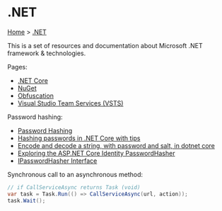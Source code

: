 # .NET

[Home](../readme.md) > [.NET](./dotnet.md)

This is a set of resources and documentation about Microsoft .NET framework & technologies.

Pages:

* [.NET Core](./dotnetcore/dotnetcore.md)
* [NuGet](./nuget.md)
* [Obfuscation](./obfuscation.md)
* [Visual Studio Team Services (VSTS)](./vsts.md)

Password hashing:

* [Password Hashing](https://docs.microsoft.com/en-us/aspnet/core/security/data-protection/consumer-apis/password-hashing)
* [Hashing passwords in .NET Core with tips](https://www.codeproject.com/articles/1104467/hashing-passwords-in-net-core-with-tips)
* [Encode and decode a string, with password and salt, in dotnet core](https://stackoverflow.com/questions/42459487/encode-and-decode-a-string-with-password-and-salt-in-dotnet-core)
* [Exploring the ASP.NET Core Identity PasswordHasher](https://andrewlock.net/exploring-the-asp-net-core-identity-passwordhasher/)
* [IPasswordHasher Interface](https://docs.microsoft.com/en-us/dotnet/api/microsoft.aspnetcore.identity.ipasswordhasher-1?view=aspnetcore-2.0)

Synchronous call to an asynchronous method:

```csharp
// if CallServiceAsync returns Task (void)
var task = Task.Run(() => CallServiceAsync(url, action));
task.Wait();
```
